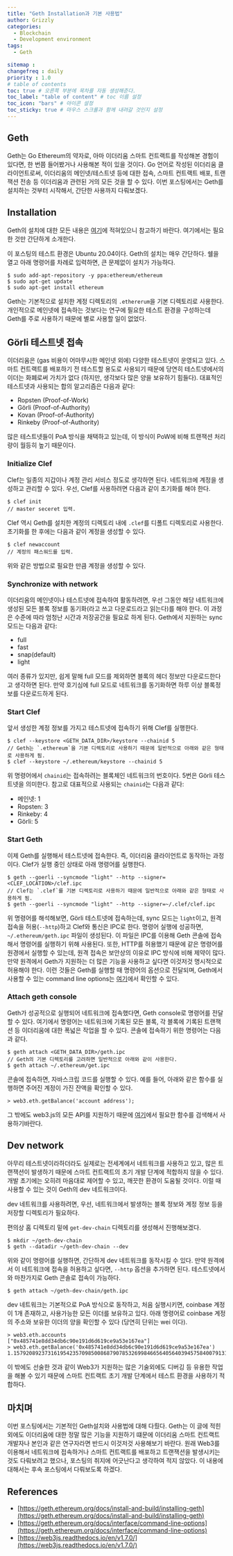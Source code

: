 ```yaml
---
title: "Geth Installation과 기본 사용법"
author: Grizzly
categories:
  - Blockchain
  - Development environment
tags:
  - Geth

sitemap :
changefreq : daily
priority : 1.0
# table of contents
toc: true # 오른쪽 부분에 목차를 자동 생성해준다.
toc_label: "table of content" # toc 이름 설정
toc_icon: "bars" # 아이콘 설정
toc_sticky: true # 마우스 스크롤과 함께 내려갈 것인지 설정
---
```


## Geth
Geth는 Go Ethereum의 약자로, 아마 이더리움 스마트 컨트랙트를 작성해본 경험이 있다면, 한 번쯤 들어봤거나 사용해본 적이 있을 것이다. Go 언어로 작성된 이더리움 클라이언트로써, 이더리움의 메인넷/테스트넷 등에 대한 접속, 스마트 컨트랙트 배포, 트랜잭션 전송 등 이더리움과 관련된 거의 모든 것을 할 수 있다. 이번 포스팅에서는 Geth를 설치하는 것부터 시작해서, 간단한 사용까지 다뤄보겠다.

## Installation
Geth의 설치에 대한 모든 내용은 [여기](https://geth.ethereum.org/docs/install-and-build/installing-geth)에 적혀있으니 참고하기 바란다.
여기에서는 필요한 것만 간단하게 소개한다.

이 포스팅의 테스트 환경은 Ubuntu 20.04이다.
Geth의 설치는 매우 간단하다. 쉘을 열고 아래 명령어를 차례로 입력하면, 큰 문제없이 설치가 가능하다.

~~~
$ sudo add-apt-repository -y ppa:ethereum/ethereum
$ sudo apt-get update
$ sudo apt-get install ethereum
~~~

Geth는 기본적으로 설치한 계정 디렉토리의 `.ethererum`을 기본 디렉토리로 사용한다.
개인적으로 메인넷에 접속하는 것보다는 연구에 필요한 테스트 환경을 구성하는데 Geth를 주로 사용하기 때문에 별로 사용할 일이 없었다.

## Görli 테스트넷 접속
이더리움은 (gas 비용이 어마무시한 메인넷 외에) 다양한 테스트넷이 운영되고 있다. 스마트 컨트랙트를 배포하기 전 테스트할 용도로 사용되기 때문에 당연히 테스트넷에서의 이더는 화폐로써 가치가 없다 (하지만, 생각보다 많은 양을 보유하기 힘들다). 대표적인 테스트넷과 사용되는 합의 알고리즘은 다음과 같다:

- Ropsten (Proof-of-Work)
- Görli (Proof-of-Authority)
- Kovan (Proof-of-Authority)
- Rinkeby (Proof-of-Authority)

많은 테스트넷들이 PoA 방식을 채택하고 있는데, 이 방식이 PoW에 비해 트랜잭션 처리량이 월등히 높기 때문이다.

### Initialize Clef
Clef는 일종의 지갑이나 계정 관리 서비스 정도로 생각하면 된다. 네트워크에 계정을 생성하고 관리할 수 있다. 우선, Clef를 사용하려면 다음과 같이 초기화를 해야 한다.

~~~
$ clef init
// master seceret 입력.
~~~

Clef 역시 Geth를 설치한 계정의 디렉토리 내에 `.clef`를 디폴트 디렉토리로 사용한다.
초기화를 한 후에는 다음과 같이 계정을 생성할 수 있다.

~~~
$ clef newaccount
// 계정의 패스워드를 입력.
~~~

위와 같은 방법으로 필요한 만큼 계정을 생성할 수 있다.

### Synchronize with network
이더리움의 메인넷이나 테스트넷에 접속하여 활동하려면, 우선 그동안 해당 네트워크에 생성된 모든 블록 정보를 동기화(라고 쓰고 다운로드라고 읽는다)를 해야 한다. 이 과정은 수준에 따라 엄청난 시간과 저장공간을 필요로 하게 된다. Geth에서 지원하는 sync 모드는 다음과 같다:

- full
- fast
- snap(default)
- light

여러 종류가 있지만, 쉽게 말해 full 모드를 제외하면 블록의 헤더 정보만 다운로드한다고 생각하면 된다. 만약 호기심에 full 모드로 네트워크를 동기화하면 하루 이상 블록정보를 다운로드하게 된다.

### Start Clef
앞서 생성한 계정 정보를 가지고 테스트넷에 접속하기 위해 Clef를 실행한다.

~~~
$ clef --keystore <GETH_DATA_DIR>/keystore --chainid 5
// Geth는 `.ethereum`을 기본 디렉토리로 사용하기 때문에 일반적으로 아래와 같은 형태로 사용하게 됨.
$ clef --keystore ~/.ethereum/keystore --chainid 5
~~~

위 명령어에서 `chainid`는 접속하려는 블록체인 네트워크의 번호이다. 5번은 Görli 테스트넷을 의미한다. 참고로 대표적으로 사용되는 `chainid`는 다음과 같다:

- 메인넷: 1
- Ropsten: 3
- Rinkeby: 4
- Görli: 5

### Start Geth
이제 Geth를 실행해서 테스트넷에 접속한다. 즉, 이더리움 클라이언트로 동작하는 과정이다. Clef가 실행 중인 상태로 아래 명령어를 실행한다.

~~~
$ geth --goerli --syncmode "light" --http --signer=<CLEF_LOCATION>/clef.ipc
// Clef는 `.clef`를 기본 디렉토리로 사용하기 때문에 일반적으로 아래와 같은 형태로 사용하게 됨.
$ geth --goerli --syncmode "light" --http --signer=~/.clef/clef.ipc
~~~

위 명령어를 해석해보면, Görli 테스트넷에 접속하는데, sync 모드는 `light`이고, 원격 접속을 허용(`--http`)하고 Clef와 통신은 IPC로 한다. 명령어 실행에 성공하면, `~/.ethereum/geth.ipc` 파일이 생성된다. 이 파일은 IPC를 이용해 Geth 콘솔에 접속해서 명령어를 실행하기 위해 사용된다. 또한, HTTP를 허용했기 때문에 같은 명령어를 원경에서 실행할 수 있는데, 원격 접속은 보안상의 이유로 IPC 방식에 비해 제약이 많다. 만약 원격에서 Geth가 지원하는 더 많은 기능을 사용하고 싶다면 이것저것 명시적으로 허용해야 한다. 이런 것들은 Geth를 실행할 때 명령어의 옵션으로 전달되며, Geth에서 사용할 수 있는 command line options는 [여기](https://geth.ethereum.org/docs/interface/command-line-options)에서 확인할 수 있다.

### Attach geth console
Geth가 성공적으로 실행되어 네트워크에 접속했다면, Geth console로 명령어를 전달할 수 있다. 여기에서 명령어는 네트워크에 기록된 모든 블록, 각 블록에 기록된 트랜잭션 등 이더리움에 대한 폭넓은 작업을 할 수 있다. 콘솔에 접속하기 위한 명령어는 다음과 같다.

~~~
$ geth attach <GETH_DATA_DIR>/geth.ipc
// Geth의 기본 디렉토리를 고려하면 일반적으로 아래와 같이 사용한다.
$ geth attach ~/.ethereum/get.ipc
~~~

콘솔에 접속하면, 자바스크립 코드를 실행할 수 있다. 예를 들어, 아래와 같은 함수를 실행하면 주어진 계정이 가진 잔액을 확인할 수 있다.
~~~
> web3.eth.getBalance('account address');
~~~

그 밖에도 web3.js의 모든 API를 지원하기 때문에 [여기](https://web3js.readthedocs.io/en/v1.7.0/)에서 필요한 함수를 검색해서 사용하기바란다.

## Dev network
아무리 테스트넷이라하더라도 실제로는 전세계에서 네트워크를 사용하고 있고, 많은 트랜잭션이 발생하기 때문에 스마트 컨트랙트의 초기 개발 단계에 적합하지 않을 수 있다. 개발 초기에는 오히려 마음대로 제어할 수 있고, 깨끗한 환경이 도움될 것이다. 이럴 때 사용할 수 있는 것이 Geth의 dev 네트워크이다.

dev 네트워크를 사용하려면, 우선, 네트워크에서 발생하는 블록 정보와 계정 정보 등을 저장할 디렉토리가 필요하다.

편의상 홈 디렉토리 밑에 `get-dev-chain` 디렉토리를 생성해서 진행해보겠다.
~~~
$ mkdir ~/geth-dev-chain
$ geth --datadir ~/geth-dev-chain --dev 
~~~

위와 같이 명령어를 실행하면, 간단하게 dev 네트워크를 동작시킬 수 있다. 만약 원격에서 이 네트워크에 접속을 허용하고 싶다면, `--http` 옵션을 추가하면 된다. 테스트넷에서와 마찬가지로 Geth 콘솔로 접속이 가능하다.

~~~
$ geth attach ~/geth-dev-chain/geth.ipc
~~~

dev 네트워크는 기본적으로 PoA 방식으로 동작하고, 처음 실행시키면, coinbase 계정이 1개 존재하고, 사용가능한 모든 이더를 보유하고 있다. 아래 명령어로 coinbase 계정의 주소와 보유한 이더의 양을 확인할 수 있다 (당연히 단위는 wei 이다).

~~~
> web3.eth.accounts
["0x485741e8dd34db6c90e191d6d619ce9a53e167ea"]
> web3.eth.getBalance('0x485741e8dd34db6c90e191d6d619ce9a53e167ea')
1.15792089237316195423570985008687907853269984665640564039457584007913129639927e+77
~~~

이 밖에도 선술한 것과 같이 Web3가 지원하는 많은 기술외에도 디버깅 등 유용한 작업을 해볼 수 있기 때문에 스마트 컨트랙트 초기 개발 단계에서 테스트 환경을 사용하기 적합하다.


## 마치며
이번 포스팅에서는 기본적인 Geth설치와 사용법에 대해 다뤘다. Geth는 이 글에 적힌 외에도 이더리움에 대한 정말 많은 기능을 지원하기 떄문에 이더리움 스마트 컨트랙트 개발자나 본인과 같은 연구자라면 반드시 이것저것 사용해보기 바란다. 원래 Web3를 이용해서 네트워크에 접속하거나 스마트 컨트랙트를 배포하고 트랜잭션을 발생시키는 것도 다뤄보려고 했으나, 포스팅의 취지에 어긋난다고 생각하여 적지 않았다. 이 내용에 대해서는 후속 포스팅에서 다뤄보도록 하겠다.

## References
- [https://geth.ethereum.org/docs/install-and-build/installing-geth](https://geth.ethereum.org/docs/install-and-build/installing-geth)
- [https://geth.ethereum.org/docs/interface/command-line-options](https://geth.ethereum.org/docs/interface/command-line-options)
- [https://web3js.readthedocs.io/en/v1.7.0/](https://web3js.readthedocs.io/en/v1.7.0/)